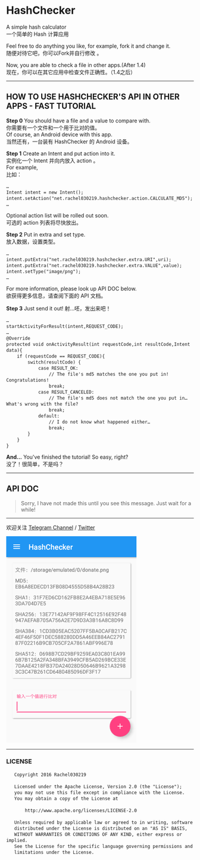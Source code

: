 # HashChecker
A simple hash calculator  
一个简单的 Hash 计算应用  
  
Feel free to do anything you like, for example, fork it and change it.  
随便对待它吧，你可以Fork并自行修改 。 

Now, you are able to check a file in other apps.(After 1.4)  
现在，你可以在其它应用中检查文件正确性。（1.4之后）

***
## HOW TO USE HASHCHECKER'S API IN OTHER APPS - FAST TUTORIAL
**Step 0**
You should have a file and a value to compare with.  
你需要有一个文件和一个用于比对的值。  
Of course, an Android device with this app.  
当然还有，一台装有 HashChecker 的 Android 设备。
  
**Step 1**
Create an Intent and put action into it.  
实例化一个 Intent 并向内放入 action 。  
For example,  
比如：
```
…
Intent intent = new Intent();
intent.setAction("net.rachel030219.hashchecker.action.CALCULATE_MD5");
…
```
Optional action list will be rolled out soon.  
可选的 action 列表将尽快放出。

**Step 2**
Put in extra and set type.  
放入数据，设置类型。
```
…
intent.putExtra("net.rachel030219.hashchecker.extra.URI",uri);
intent.putExtra("net.rachel030219.hashchecker.extra.VALUE",value);
intent.setType("image/png");
…
```
For more information, please look up API DOC below.  
欲获得更多信息，请查阅下面的 API 文档。

**Step 3**
Just send it out!
射…呸，发出来吧！
```
…
startActivityForResult(intent,REQUEST_CODE);
…
@Override
protected void onActivityResult(int requestCode,int resultCode,Intent data){
    if (requestCode == REQUEST_CODE){
        switch(resultCode) {
            case RESULT_OK:
                // The file's md5 matches the one you put in! Congratulations!
                break;
            case RESULT_CANCELED:
                // The file's md5 does not match the one you put in… What's wrong with the file?
                break;
            default:
                // I do not know what happened either…
                break;
        }
    }
}
```

**And…**
You've finished the tutorial! So easy, right?  
没了！很简单，不是吗？
***
## API DOC
> Sorry, I have not made this until you see this message. Just wait for a while!
***
欢迎关注 [Telegram Channel](https://telegram.me/rachelnotice) / [Twitter](https://twitter.com/tangrui003)

![Screenshot](./pic/Screenshot.png)

***
### LICENSE
```
   Copyright 2016 Rachel030219

   Licensed under the Apache License, Version 2.0 (the "License");
   you may not use this file except in compliance with the License.
   You may obtain a copy of the License at

       http://www.apache.org/licenses/LICENSE-2.0

   Unless required by applicable law or agreed to in writing, software
   distributed under the License is distributed on an "AS IS" BASIS,
   WITHOUT WARRANTIES OR CONDITIONS OF ANY KIND, either express or implied.
   See the License for the specific language governing permissions and
   limitations under the License.
```
